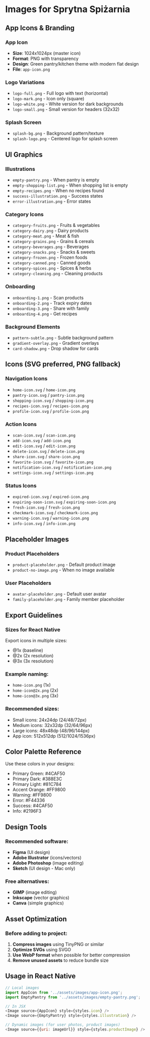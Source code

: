 # Images for Sprytna Spiżarnia

## App Icons & Branding

### App Icon
- **Size**: 1024x1024px (master icon)
- **Format**: PNG with transparency
- **Design**: Green pantry/kitchen theme with modern flat design
- **File**: `app-icon.png`

### Logo Variations
- `logo-full.png` - Full logo with text (horizontal)
- `logo-mark.png` - Icon only (square)
- `logo-white.png` - White version for dark backgrounds
- `logo-small.png` - Small version for headers (32x32)

### Splash Screen
- `splash-bg.png` - Background pattern/texture
- `splash-logo.png` - Centered logo for splash screen

## UI Graphics

### Illustrations
- `empty-pantry.png` - When pantry is empty
- `empty-shopping-list.png` - When shopping list is empty
- `empty-recipes.png` - When no recipes found
- `success-illustration.png` - Success states
- `error-illustration.png` - Error states

### Category Icons
- `category-fruits.png` - Fruits & vegetables
- `category-dairy.png` - Dairy products
- `category-meat.png` - Meat & fish
- `category-grains.png` - Grains & cereals
- `category-beverages.png` - Beverages
- `category-snacks.png` - Snacks & sweets
- `category-frozen.png` - Frozen foods
- `category-canned.png` - Canned goods
- `category-spices.png` - Spices & herbs
- `category-cleaning.png` - Cleaning products

### Onboarding
- `onboarding-1.png` - Scan products
- `onboarding-2.png` - Track expiry dates
- `onboarding-3.png` - Share with family
- `onboarding-4.png` - Get recipes

### Background Elements
- `pattern-subtle.png` - Subtle background pattern
- `gradient-overlay.png` - Gradient overlays
- `card-shadow.png` - Drop shadow for cards

## Icons (SVG preferred, PNG fallback)

### Navigation Icons
- `home-icon.svg` / `home-icon.png`
- `pantry-icon.svg` / `pantry-icon.png` 
- `shopping-icon.svg` / `shopping-icon.png`
- `recipes-icon.svg` / `recipes-icon.png`
- `profile-icon.svg` / `profile-icon.png`

### Action Icons
- `scan-icon.svg` / `scan-icon.png`
- `add-icon.svg` / `add-icon.png`
- `edit-icon.svg` / `edit-icon.png`
- `delete-icon.svg` / `delete-icon.png`
- `share-icon.svg` / `share-icon.png`
- `favorite-icon.svg` / `favorite-icon.png`
- `notification-icon.svg` / `notification-icon.png`
- `settings-icon.svg` / `settings-icon.png`

### Status Icons
- `expired-icon.svg` / `expired-icon.png`
- `expiring-soon-icon.svg` / `expiring-soon-icon.png`
- `fresh-icon.svg` / `fresh-icon.png`
- `checkmark-icon.svg` / `checkmark-icon.png`
- `warning-icon.svg` / `warning-icon.png`
- `info-icon.svg` / `info-icon.png`

## Placeholder Images

### Product Placeholders
- `product-placeholder.png` - Default product image
- `product-no-image.png` - When no image available

### User Placeholders
- `avatar-placeholder.png` - Default user avatar
- `family-placeholder.png` - Family member placeholder

## Export Guidelines

### Sizes for React Native
Export icons in multiple sizes:
- @1x (baseline)
- @2x (2x resolution)
- @3x (3x resolution)

### Example naming:
- `home-icon.png` (1x)
- `home-icon@2x.png` (2x)  
- `home-icon@3x.png` (3x)

### Recommended sizes:
- Small icons: 24x24dp (24/48/72px)
- Medium icons: 32x32dp (32/64/96px)
- Large icons: 48x48dp (48/96/144px)
- App icon: 512x512dp (512/1024/1536px)

## Color Palette Reference

Use these colors in your designs:
- Primary Green: #4CAF50
- Primary Dark: #388E3C
- Primary Light: #81C784
- Accent Orange: #FF9800
- Warning: #FF9800
- Error: #F44336
- Success: #4CAF50
- Info: #2196F3

## Design Tools

### Recommended software:
- **Figma** (UI design)
- **Adobe Illustrator** (icons/vectors)
- **Adobe Photoshop** (image editing)
- **Sketch** (UI design - Mac only)

### Free alternatives:
- **GIMP** (image editing)
- **Inkscape** (vector graphics)
- **Canva** (simple graphics)

## Asset Optimization

### Before adding to project:
1. **Compress images** using TinyPNG or similar
2. **Optimize SVGs** using SVGO
3. **Use WebP format** when possible for better compression
4. **Remove unused assets** to reduce bundle size

## Usage in React Native

```javascript
// Local images
import AppIcon from '../assets/images/app-icon.png';
import EmptyPantry from '../assets/images/empty-pantry.png';

// In JSX
<Image source={AppIcon} style={styles.icon} />
<Image source={EmptyPantry} style={styles.illustration} />

// Dynamic images (for user photos, product images)
<Image source={{uri: imageUrl}} style={styles.productImage} />
```
